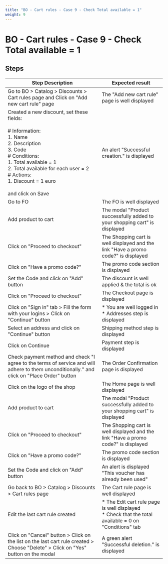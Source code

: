 ```yaml
---
title: "BO - Cart rules - Case 9 - Check Total available = 1"
weight: 9
---
```


# BO - Cart rules - Case 9 - Check Total available = 1
## Steps
| Step Description | Expected result |
| ----- | ----- |
| Go to BO > Catalog > Discounts > Cart rules page and Click on "Add new cart rule" page | The "Add new cart rule" page is well displayed |
| Created a new discount, set these fields:<br><br># Information:<br>1. Name<br>2. Description<br>3. Code<br># Conditions:<br>1. Total available = 1<br>2. Total available for each user = 2<br># Actions:<br>1. Discount = 1 euro<br><br>and click on Save | An alert "Successful creation." is displayed |
| Go to FO | The FO is well displayed |
| Add product to cart | The modal "Product successfully added to your shopping cart" is displayed |
| Click on "Proceed to checkout" | The Shopping cart is well displayed and the link "Have a promo code?" is displayed |
| Click on "Have a promo code?" | The promo code section is displayed |
| Set the Code and click on "Add" button | The discount is well applied & the total is ok |
| Click on "Proceed to checkout" | The Checkout page is displayed |
| Click on "Sign in" tab > Fill the form with your logins > Click on "Continue" button | * You are well logged in<br> * Addresses step is displayed |
| Select an address and click on "Continue" button | Shipping method step is displayed |
| Click on Continue | Payment step is displayed |
| Check payment method and check "I agree to the terms of service and will adhere to them unconditionally." and click on "Place Order" button | The Order Confirmation page is displayed |
| Click on the logo of the shop | The Home page is well displayed |
| Add product to cart | The modal "Product successfully added to your shopping cart" is displayed |
| Click on "Proceed to checkout" | The Shopping cart is well displayed and the link "Have a promo code?" is displayed |
| Click on "Have a promo code?" | The promo code section is displayed |
| Set the Code and click on "Add" button | An alert is displayed "This voucher has already been used" |
| Go back to BO > Catalog > Discounts > Cart rules page | The Cart rule page is well displayed |
| Edit the last cart rule created | * The Edit cart rule page is well displayed<br> * Check that the total available = 0 on "Conditions" tab |
| Click on "Cancel" button > Click on the list on the last cart rule created > Choose "Delete" > Click on "Yes" button on the modal | A green alert "Successful deletion." is displayed |
